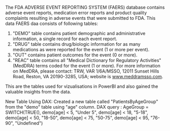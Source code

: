 The FDA ADVERSE EVENT REPORTING SYSTEM (FAERS) database contains adverse event reports, medication error reports and product quality complaints resulting in adverse events that were submitted to FDA.
This data FAERS daa consists of following tables:

1.	"DEMO" table contains patient demographic and administrative information, a single record for each event report.
2.	"DRUG" table contains drug/biologic information for as many medications as were reported for the event (1 or more per event).
3.	"OUT" contains patient outcomes for the event (0 or more).
4.	"REAC" table contains all "Medical Dictionary for Regulatory Activities" (MedDRA) terms coded for the event (1 or more). For more information on MedDRA, please contact: TRW, VAR 1/6A/MSSO, 12011 Sunset Hills Road, Reston, VA 20190-3285, USA; website is www.meddramsso.com.

This are the tables used for vizualisations in PowerBI and also gained the valuable insights from the data.

New Table Using DAX:
Created a new table called "PatientsByAgeGroup" from the "demo" table using "age" column.
DAX query : AgeGroup = SWITCH(TRUE(), demo[age] < 5, "Under 5", demo[age] < 18, "5-18", demo[age] < 50, "18-50", demo[age] < 75, "50-75", demo[age] < 95, "76-90", "Undefined")
